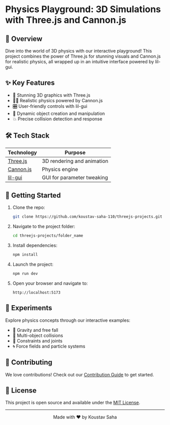 # Physics Playground: 3D Simulations with Three.js and Cannon.js

## 🚀 Overview

Dive into the world of 3D physics with our interactive playground! This project combines the power of Three.js for stunning visuals and Cannon.js for realistic physics, all wrapped up in an intuitive interface powered by lil-gui.

## ✨ Key Features

- 🎨 Stunning 3D graphics with Three.js
- 🏋️‍♂️ Realistic physics powered by Cannon.js
- 🎛️ User-friendly controls with lil-gui
- 🔄 Dynamic object creation and manipulation
- 💥 Precise collision detection and response

## 🛠️ Tech Stack

| Technology | Purpose |
|------------|---------|
| [Three.js](https://threejs.org/) | 3D rendering and animation |
| [Cannon.js](https://schteppe.github.io/cannon.js/) | Physics engine |
| [lil-gui](https://lil-gui.georgealways.com/) | GUI for parameter tweaking |

## 🏁 Getting Started

1. Clone the repo:
   ```bash
   git clone https://github.com/koustav-saha-110/threejs-projects.git
   ```

2. Navigate to the project folder:
   ```bash
   cd threejs-projects/folder_name
   ```

3. Install dependencies:
   ```bash
   npm install
   ```

4. Launch the project:
   ```bash
   npm run dev
   ```

5. Open your browser and navigate to:
   ```
   http://localhost:5173
   ```

## 🧪 Experiments

Explore physics concepts through our interactive examples:

- 🍎 Gravity and free fall
- 🎱 Multi-object collisions
- 🔗 Constraints and joints
- 🌀 Force fields and particle systems

## 🤝 Contributing

We love contributions! Check out our [Contribution Guide](CONTRIBUTING.md) to get started.

## 📄 License

This project is open source and available under the [MIT License](LICENSE).

---

<p align="center">
  Made with ❤️ by Koustav Saha
</p>
